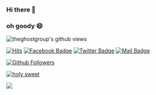 ### Hi there 👋
### oh goody 😄
<img align="center" src="https://gpvc.arturio.dev/theghostgroup" alt="theghostgroup's github views" />

[![Hits](https://hits.seeyoufarm.com/api/count/incr/badge.svg?url=https%3A%2F%2Fgithub.com%2Fcoolzoom)](https://github.com/coolzoom)
[![Facebook Badge](https://img.shields.io/badge/-Facebook-1877f2?style=flat-square&logo=Facebook&logoColor=white&link=https://facebook.com/test/)](https://facebook.com/test/)
[![Twitter Badge](https://img.shields.io/badge/-Twitter-1877f2?style=flat-square&logo=twitter&logoColor=white&link=https://twitter.com/test/)](https://twitter.com/test/)
[![Mail Badge](https://img.shields.io/badge/-Gmail-d14836?style=flat-square&logo=Gmail&logoColor=white&link=mailto:test@test.test)](mailto:test@test.test)  

[![Github Followers](https://img.shields.io/github/followers/theghostgroup?color=06d6a0&label=Github%20Followers&style=for-the-badge)](https://github.com/theghostgroup?tab=followers)

[![holy sweet](https://github-readme-stats.vercel.app/api?username=theghostgroup&show_icons=true&theme=cobalt)](https://github.com/theghostgroup)

<a href="https://github.com/theghostgroup">
  <img align="center" src="https://github-readme-stats.vercel.app/api/top-langs/?username=theghostgroup&layout=compact&theme=cobalt" />
</a>

<!--
**theghostgroup/theghostgroup** is a ✨ _special_ ✨ repository because its `README.md` (this file) appears on your GitHub profile.

Here are some ideas to get you started:

- 🔭 I’m currently working on ...
- 🌱 I’m currently learning ...
- 👯 I’m looking to collaborate on ...
- 🤔 I’m looking for help with ...
- 💬 Ask me about ...
- 📫 How to reach me: ...
- 😄 Pronouns: ...
- ⚡ Fun fact: ...
-->
